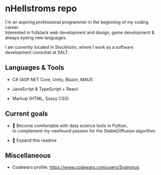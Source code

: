 <h1>nHellstroms repo</h1>
<p>I'm an aspiring professional programmer in the beginning of my coding career.<br/>
Interested in fullstack web development and design, game development & always eyeing new languages.</p>

<p>I am currently located in Stockholm, where I work as a software development consultat at SALT.</p>

<h2>Languages & Tools </h2>

- C# (ASP.NET Core, Unity, Blazor, MAUI)

- JavaScript & TypeScript + React

- Markup (HTML, Sassy CSS)

<h2>Current goals</h2>

- 🐍 Become comfortable with data science tools in Python,<br> to complement my newfound passion for the StableDiffusion algorithm.

- 🎏 Expand this readme

<h2>Miscellaneous</h2>

- Codewars profile: https://www.codewars.com/users/Svampius
